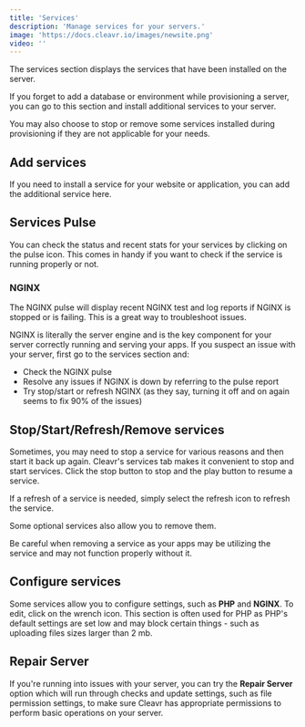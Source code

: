 ```yaml
---
title: 'Services'
description: 'Manage services for your servers.'
image: 'https://docs.cleavr.io/images/newsite.png'
video: ''
---
```


The services section displays the services that have been installed on the server. 

If you forget to add a database or environment while provisioning a server, you can go to this section and install 
additional services to your server. 

You may also choose to stop or remove some services installed during provisioning if they are not applicable for your needs. 

## Add services
If you need to install a service for your website or application, you can add the additional service here. 

## Services Pulse 
You can check the status and recent stats for your services by clicking on the pulse icon. This comes in handy if you want to check 
if the service is running properly or not. 

### NGINX 
The NGINX pulse will display recent NGINX test and log reports if NGINX is stopped or is failing. This is a great way to troubleshoot issues. 

<base-info>
NGINX is literally the server engine and is the key component for your server correctly running and serving your apps. If you
suspect an issue with your server, first go to the services section and: 
    <ul>
        <li>
            Check the NGINX pulse
        </li>
        <li>
            Resolve any issues if NGINX is down by referring to the pulse report
        </li>
        <li>
            Try stop/start or refresh NGINX (as they say, turning it off and on again seems to fix 90% of the issues)
        </li>
    </ul>
</base-info>

## Stop/Start/Refresh/Remove services
Sometimes, you may need to stop a service for various reasons and then start it back up again. Cleavr's services tab makes it convenient to stop and start services. Click the stop button to stop and the play button to resume a service. 

If a refresh of a service is needed, simply select the refresh icon to refresh the service. 

Some optional services also allow you to remove them. 

<base-alert>
Be careful when removing a service as your apps may be utilizing the service and may not function properly without it.
</base-alert>
 

## Configure services
Some services allow you to configure settings, such as **PHP** and **NGINX**. To edit, click on the wrench icon. 
This section is often used for PHP as PHP's default settings are set low and may block certain things - such as uploading 
files sizes larger than 2 mb. 

## Repair Server

If you're running into issues with your server, you can try the **Repair Server** option which will
run through checks and update settings, such as file permission settings, to make sure Cleavr has
appropriate permissions to perform basic operations on your server. 
